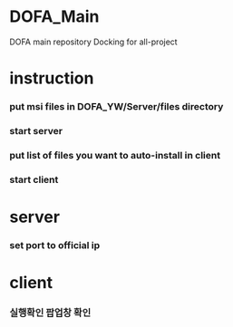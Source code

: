 # DOFA_Main
DOFA main repository
Docking for all-project

# instruction
### put msi files in DOFA_YW/Server/files directory
### start server
### put list of files you want to auto-install in client
### start client

# server
### set port to official ip

# client 
### 실행확인 팝업창 확인
